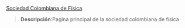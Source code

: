 [Sociedad Colombiana de Física](https://www.scf.com.co/index.html)
>**Descripción**:Pagina principal de la sociedad colombiana de física





